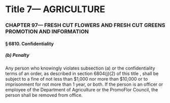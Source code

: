 
# Title 7— AGRICULTURE
### CHAPTER 97— FRESH CUT FLOWERS AND FRESH CUT GREENS PROMOTION AND INFORMATION
#### § 6810. Confidentiality
##### (b) Penalty

Any person who knowingly violates subsection (a) or the confidentiality terms of an order, as described in section 6804(j)(2) of this title , shall be subject to a fine of not less than $1,000 nor more than $10,000 or to imprisonment for not more than 1 year, or both. If the person is an officer or employee of the Department of Agriculture or the PromoFlor Council, the person shall be removed from office.
